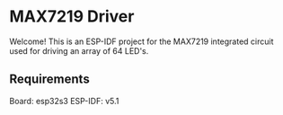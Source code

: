 # MAX7219 Driver

Welcome! This is an ESP-IDF project for the MAX7219 integrated circuit used for driving an array of 64 LED's.

## Requirements

Board: esp32s3
ESP-IDF: v5.1
